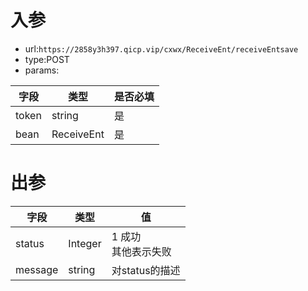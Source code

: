 # 入参

* url:```https://2858y3h397.qicp.vip/cxwx/ReceiveEnt/receiveEntsave```
* type:POST
* params:

| 字段  | 类型       | 是否必填 |
| ----- | ---------- | -------- |
| token | string     | 是       |
| bean  | ReceiveEnt | 是       |



# 出参

| 字段    | 类型    | 值                        |
| ------- | ------- | ------------------------- |
| status  | Integer | 1 成功 <br />其他表示失败 |
| message | string  | 对status的描述            |

